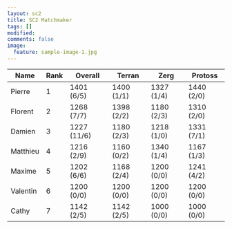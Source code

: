 ```yaml
---
layout: sc2
title: SC2 Matchmaker
tags: []
modified:
comments: false
image:
  feature: sample-image-1.jpg
---
```


| Name     | Rank | Overall     | Terran     | Zerg       | Protoss    |
|----------|------|-------------|------------|------------|------------|
|  Pierre   | 1    | 1401 (6/5)  | 1400 (1/1) | 1327 (1/4) | 1440 (2/0) |
|  Florent  | 2    | 1268 (7/7)  | 1398 (2/2) | 1180 (2/3) | 1310 (2/0) |
|  Damien   | 3    | 1227 (11/6) | 1180 (2/3) | 1218 (1/0) | 1331 (7/1) |
|  Matthieu | 4    | 1216 (2/9)  | 1160 (0/2) | 1340 (1/4) | 1167 (1/3) |
|  Maxime   | 5    | 1202 (6/6)  | 1168 (2/4) | 1200 (0/0) | 1241 (4/2) |
|  Valentin | 6    | 1200 (0/0)  | 1200 (0/0) | 1200 (0/0) | 1200 (0/0) |
|  Cathy    | 7    | 1142 (2/5)  | 1142 (2/5) | 1000 (0/0) | 1000 (0/0) |

